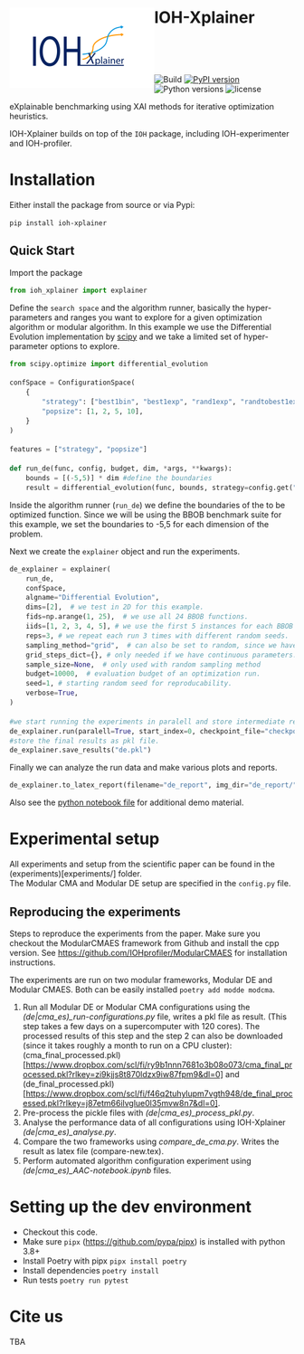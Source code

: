 <h1><img src="IOH-xplainer-logo.png" width="256" style="float:left;">IOH-Xplainer</h1>

<br/><br/><br/>

![Build](https://github.com/Basvanstein/ioh-xplainer/actions/workflows/linter.yml/badge.svg)
[![PyPI version](https://badge.fury.io/py/ioh-xplainer.svg)](https://badge.fury.io/py/ioh-xplainer) 
![Python versions](https://img.shields.io/pypi/pyversions/ioh-xplainer)
![license](https://img.shields.io/pypi/l/ioh-xplainer)

eXplainable benchmarking using XAI methods for iterative optimization heuristics.

IOH-Xplainer builds on top of the `IOH` package, including IOH-experimenter and IOH-profiler.

# Installation

Either install the package from source or via Pypi:

`pip install ioh-xplainer`

## Quick Start

Import the package

```python
from ioh_xplainer import explainer
```

Define the `search space` and the algorithm runner, basically the hyper-parameters and ranges you want to explore for a given optimization algorithm or modular algorithm. In this example we use the Differential Evolution implementation by [scipy](https://docs.scipy.org/doc/scipy/reference/generated/scipy.optimize.differential_evolution.html) and we take a limited set of hyper-parameter options to explore.

```python
from scipy.optimize import differential_evolution

confSpace = ConfigurationSpace(
    {
        "strategy": ["best1bin", "best1exp", "rand1exp", "randtobest1exp"],
        "popsize": [1, 2, 5, 10],
    }
) 

features = ["strategy", "popsize"]

def run_de(func, config, budget, dim, *args, **kwargs):
    bounds = [(-5,5)] * dim #define the boundaries
    result = differential_evolution(func, bounds, strategy=config.get("strategy"), popsize=config.get("popsize"))

```

Inside the algorithm runner (`run_de`) we define the boundaries of the to be optimized function. Since we will be using the BBOB benchmark suite for this example, we set the boundaries to -5,5 for each dimension of the problem.

Next we create the `explainer` object and run the experiments.

```python
de_explainer = explainer(
    run_de,
    confSpace,
    algname="Differential Evolution",
    dims=[2],  # we test in 2D for this example.
    fids=np.arange(1, 25),  # we use all 24 BBOB functions.
    iids=[1, 2, 3, 4, 5], # we use the first 5 instances for each BBOB function.
    reps=3, # we repeat each run 3 times with different random seeds.
    sampling_method="grid",  # can also be set to random, since we have a few options we can make a full enumeration of the space.
    grid_steps_dict={}, # only needed if we have continuous parameters.
    sample_size=None,  # only used with random sampling method
    budget=10000,  # evaluation budget of an optimization run.
    seed=1, # starting random seed for reproducability.
    verbose=True,
)

#we start running the experiments in paralell and store intermediate results in a csv (to allow a restart when crashing)
de_explainer.run(paralell=True, start_index=0, checkpoint_file="checkpoint.csv")
#store the final results as pkl file.
de_explainer.save_results("de.pkl")
```

Finally we can analyze the run data and make various plots and reports.

```python
de_explainer.to_latex_report(filename="de_report", img_dir="de_report/")
```

Also see the [python notebook file](example.ipynb) for additional demo material.

# Experimental setup

All experiments and setup from the scientific paper can be found in the (experiments)[experiments/] folder.  
The Modular CMA and Modular DE setup are specified in the `config.py` file.

## Reproducing the experiments

Steps to reproduce the experiments from the paper.
Make sure you checkout the ModularCMAES framework from Github and install the cpp version.
See https://github.com/IOHprofiler/ModularCMAES for installation instructions.

The experiments are run on two modular frameworks, Modular DE and Modular CMAES. Both can be easily installed `poetry add modde modcma`.

1. Run all Modular DE or Modular CMA configurations using the *(de|cma_es)_run-configurations.py* file, writes a pkl file as result. 
(This step takes a few days on a supercomputer with 120 cores). The processed results of this step and the step 2 can also be downloaded (since it takes roughly a month to run on a CPU cluster): (cma_final_processed.pkl)[https://www.dropbox.com/scl/fi/ry9b1nnn7681o3b08o073/cma_final_processed.pkl?rlkey=zi9kjjs8t870ldzx9iw87fpm9&dl=0] and (de_final_processed.pkl)[https://www.dropbox.com/scl/fi/f46q2tuhylupm7vgth948/de_final_processed.pkl?rlkey=j87etm66ilvglue0l35mvw8n7&dl=0].
2. Pre-process the pickle files with *(de|cma_es)_process_pkl.py*.
3. Analyse the performance data of all configurations using IOH-Xplainer *(de|cma_es)_analyse.py*.
4. Compare the two frameworks using *compare_de_cma.py*. Writes the result as latex file (compare-new.tex).
5. Perform automated algorithm configuration experiment using *(de|cma_es)_AAC-notebook.ipynb* files.


# Setting up the dev environment

- Checkout this code.
- Make sure `pipx` (https://github.com/pypa/pipx) is installed with python 3.8+
- Install Poetry with pipx `pipx install poetry`
- Install dependencies `poetry install`
- Run tests `poetry run pytest`


# Cite us

TBA